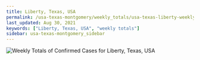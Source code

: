 ```yaml
---
title: Liberty, Texas, USA
permalink: /usa-texas-montgomery/weekly_totals/usa-texas-liberty-weekly_totals.html
last_updated: Aug 30, 2021
keywords: ["Liberty, Texas, USA", "weekly totals"]
sidebar: usa-texas-montgomery_sidebar
---
```


![Weekly Totals of Confirmed Cases for Liberty, Texas, USA](/covid_tracker/images/graphs/usa-texas-liberty-weekly_totals_graph.png)
